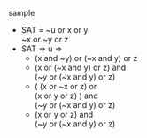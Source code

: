 sample

- SAT = ~u or  x  or  y  
              ~x  or ~y or z
- SAT => u => 
	- (x and ~y) or (~x and y) or z 
	- (x         or (~x and y) or z) and  
	       (~y   or (~x and y) or z)
	- (
	  (x         or  ~x        or z) or  
	  (x         or         y  or z)
	  ) and  
	       (~y   or (~x and y) or z)
	- (x         or         y  or z) and  
	       (~y   or (~x and y) or z)

